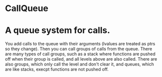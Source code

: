 # CallQueue
# A queue system for calls. 

You add calls to the queue with their arguments (lvalues are treated as ptrs so they change). Then you can call groups of calls from the queue. 
There are many types of call groups, such as a stack where functions are pushed off when their group is called, and all levels above are also called. 
There are also groups, which only call the level and don't clear it, and queues, which are like stacks, execpt functions are not pushed off. 


